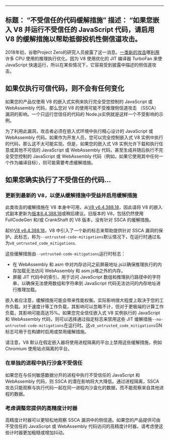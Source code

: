 ***

## 标题： “不受信任的代码缓解措施”&#xA;描述： “如果您嵌入 V8 并运行不受信任的 JavaScript 代码，请启用 V8 的缓解措施以帮助抵御投机性侧信道攻击。

2018年初，谷歌Project Zero的研究人员披露了这一消息。[一类新的攻击](https://googleprojectzero.blogspot.com/2018/01/reading-privileged-memory-with-side.html)哪[利用](https://security.googleblog.com/2018/01/more-details-about-mitigations-for-cpu\_4.html)许多 CPU 使用的推理执行优化。因为 V8 使用优化的 JIT 编译器 TurboFan 来使 JavaScript 快速运行，所以在某些情况下，它容易受到披露中描述的侧信道攻击。

## 如果仅执行可信代码，则不会有任何变化

如果您的产品仅使用 V8 的嵌入式实例来执行完全受您控制的 JavaScript 或 WebAssembly 代码，那么您对 V8 的使用可能不受推理侧信道攻击 （SSCA） 漏洞的影响。一个只运行您信任的代码的 Node.js实例就是这样一个不受影响的示例。

为了利用此漏洞，攻击者必须在嵌入式环境中执行精心设计的 JavaScript 或 WebAssembly 代码。如果作为开发人员，您可以完全控制嵌入式 V8 实例中执行的代码，那么这不太可能实现。但是，如果您的嵌入式 V8 实例允许下载和执行任意或其他不可信的 JavaScript 或 WebAssembly 代码，甚至生成并随后执行不完全受您控制的 JavaScript 或 WebAssembly 代码（例如，如果它使用其中任何一个作为编译目标），则可能需要考虑缓解措施。

## 如果您确实执行了不受信任的代码...

### 更新到最新的 V8，以便从缓解措施中受益并启用缓解措施

此类攻击的缓解措施在 V8 本身中可用，从[V8 v6.4.388.18](https://chromium.googlesource.com/v8/v8/+/e6eddfe4d1ed9d96b453d14b84ac19769388d8b1)，因此请将 V8 的嵌入式副本更新为[版本6.4.388.18](https://chromium.googlesource.com/v8/v8/+/e6eddfe4d1ed9d96b453d14b84ac19769388d8b1)或稍后建议。旧版本的 V8，包括仍然使用 FullCodeGen 和/或 CrankShaft 的 V8 版本，没有针对 SSCA 的缓解措施。

起价[V8 v6.4.388.18](https://chromium.googlesource.com/v8/v8/+/e6eddfe4d1ed9d96b453d14b84ac19769388d8b1)，V8 中引入了一个新的标志来帮助提供针对 SSCA 漏洞的保护。此标志，称为`--untrusted-code-mitigations`默认情况下，在运行时通过名为`v8_untrusted_code_mitigations`.

这些缓解措施由`--untrusted-code-mitigations`运行时标志：

*   在 WebAssembly 和 asm 中对内存访问之前屏蔽地址.js以确保推理执行的内存加载无法访问 WebAssembly 和 asm.js堆之外的内存。
*   屏蔽 JIT 代码中的索引，用于访问 JavaScript 数组和推理执行路径中的字符串，以确保无法使用数组和字符串到 JavaScript 代码无法访问的内存地址进行推理加载。

嵌入者应注意，缓解措施可能会带来性能权衡。实际影响很大程度上取决于您的工作负载。对于速度计等工作负载，其影响可以忽略不计，但对于更极端的计算工作负载，其影响可能高达15%。如果您完全信任嵌入式 V8 实例执行的 JavaScript 和 WebAssembly 代码，则可以选择通过指定标志来禁用这些 JIT 缓解措施`--no-untrusted-code-mitigations`在运行时。这`v8_untrusted_code_mitigations`GN 标志可用于在构建时启用或禁用缓解措施。

请注意，V8 默认在假定嵌入器将使用进程隔离的平台上禁用这些缓解措施，例如 Chromium 使用站点隔离的平台。

### 在单独的进程中执行沙盒不受信任

如果您在与任何敏感数据分开的进程中执行不受信任的 JavaScript 和 WebAssembly 代码，则 SSCA 的潜在影响将大大降低。通过进程隔离，SSCA 攻击只能观察与执行代码一起在同一进程内沙盒化的数据，而不能观察来自其他进程的数据。

### 考虑调整您提供的高精度计时器

高精度计时器可以更轻松地观察 SSCA 漏洞中的侧信道。如果您的产品提供可由不受信任的 JavaScript 或 WebAssembly 代码访问的高精度计时器，请考虑使这些计时器更加粗糙或增加抖动。
